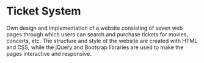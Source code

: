 # Ticket System

Own design and implementation of a website consisting of seven web pages through which users can search and purchase tickets for movies, concerts, etc.
The structure and style of the website are created with HTML and CSS, while the jQuery and Bootsrap libraries are used to make the pages interactive and responsive. 

